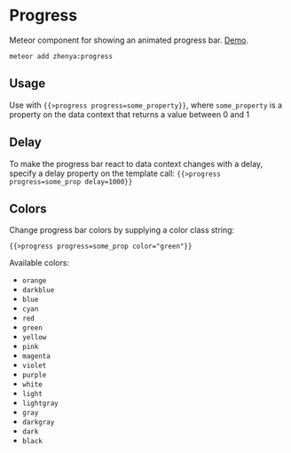 # Progress

Meteor component for showing an animated progress bar. [Demo](http://progress.zhenya.co).
```
meteor add zhenya:progress
```

## Usage

Use with `{{>progress progress=some_property}}`, where `some_property` is a property on the data context that returns a value between 0 and 1

## Delay

To make the progress bar react to data context changes with a delay, specify a delay property on the template call: `{{>progress progress=some_prop delay=1000}}`

## Colors

Change progress bar colors by supplying a color class string:
```
{{>progress progress=some_prop color="green"}}
```
Available colors:

- `orange`
- `darkblue`
- `blue`
- `cyan`
- `red`
- `green`
- `yellow`
- `pink`
- `magenta`
- `violet`
- `purple`
- `white`
- `light`
- `lightgray`
- `gray`
- `darkgray`
- `dark`
- `black`

